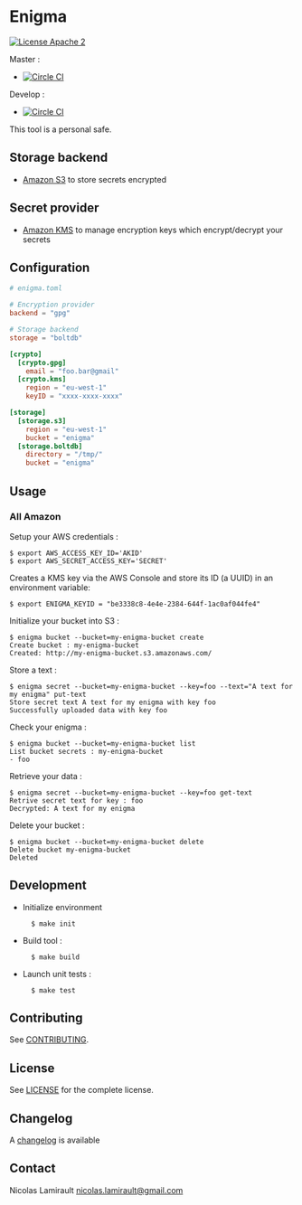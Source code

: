# Enigma

[![License Apache 2][badge-license]](LICENSE)

Master :
* [![Circle CI](https://circleci.com/gh/nlamirault/enigma/tree/master.svg?style=svg)](https://circleci.com/gh/nlamirault/enigma/tree/master)

Develop :
* [![Circle CI](https://circleci.com/gh/nlamirault/enigma/tree/develop.svg?style=svg)](https://circleci.com/gh/nlamirault/enigma/tree/develop)


This tool is a personal safe.

## Storage backend

- [Amazon S3][] to store secrets encrypted


## Secret provider
- [Amazon KMS][] to manage encryption keys which encrypt/decrypt your secrets


## Configuration

```toml
# enigma.toml

# Encryption provider
backend = "gpg"

# Storage backend
storage = "boltdb"

[crypto]
  [crypto.gpg]
    email = "foo.bar@gmail"
  [crypto.kms]
    region = "eu-west-1"
    keyID = "xxxx-xxxx-xxxx"

[storage]
  [storage.s3]
    region = "eu-west-1"
    bucket = "enigma"
  [storage.boltdb]
    directory = "/tmp/"
    bucket = "enigma"

```

## Usage

### All Amazon

Setup your AWS credentials :

    $ export AWS_ACCESS_KEY_ID='AKID'
    $ export AWS_SECRET_ACCESS_KEY='SECRET'

Creates a KMS key via the AWS Console and store its ID (a UUID) in an environment variable:

    $ export ENIGMA_KEYID = "be3338c8-4e4e-2384-644f-1ac0af044fe4"

Initialize your bucket into S3 :

    $ enigma bucket --bucket=my-enigma-bucket create
    Create bucket : my-enigma-bucket
    Created: http://my-enigma-bucket.s3.amazonaws.com/

Store a text :

    $ enigma secret --bucket=my-enigma-bucket --key=foo --text="A text for my enigma" put-text
    Store secret text A text for my enigma with key foo
    Successfully uploaded data with key foo

Check your enigma :

    $ enigma bucket --bucket=my-enigma-bucket list
    List bucket secrets : my-enigma-bucket
    - foo

Retrieve your data :

    $ enigma secret --bucket=my-enigma-bucket --key=foo get-text
    Retrive secret text for key : foo
    Decrypted: A text for my enigma

Delete your bucket :

    $ enigma bucket --bucket=my-enigma-bucket delete
    Delete bucket my-enigma-bucket
    Deleted


## Development

* Initialize environment

        $ make init

* Build tool :

        $ make build

* Launch unit tests :

        $ make test

## Contributing

See [CONTRIBUTING](CONTRIBUTING.md).


## License

See [LICENSE](LICENSE) for the complete license.


## Changelog

A [changelog](ChangeLog.md) is available


## Contact

Nicolas Lamirault <nicolas.lamirault@gmail.com>


[badge-license]: https://img.shields.io/badge/license-Apache2-green.svg?style=flat

[Amazon S3]:https://aws.amazon.com/s3/
[Amazon KMS]: https://aws.amazon.com/kms/
